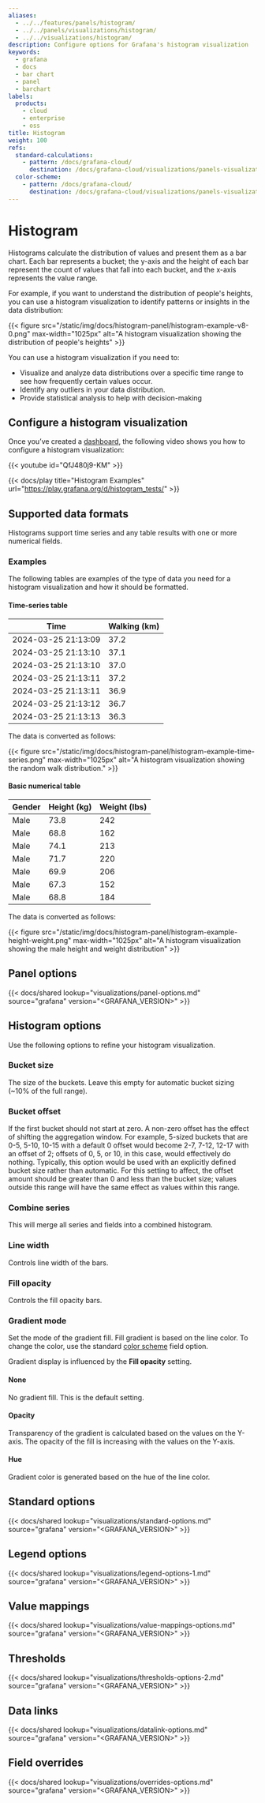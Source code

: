 ```yaml
---
aliases:
  - ../../features/panels/histogram/
  - ../../panels/visualizations/histogram/
  - ../../visualizations/histogram/
description: Configure options for Grafana's histogram visualization
keywords:
  - grafana
  - docs
  - bar chart
  - panel
  - barchart
labels:
  products:
    - cloud
    - enterprise
    - oss
title: Histogram
weight: 100
refs:
  standard-calculations:
    - pattern: /docs/grafana-cloud/
      destination: /docs/grafana-cloud/visualizations/panels-visualizations/query-transform-data/calculation-types/
  color-scheme:
    - pattern: /docs/grafana-cloud/
      destination: /docs/grafana-cloud/visualizations/panels-visualizations/configure-standard-options/#color-scheme
---
```


# Histogram

Histograms calculate the distribution of values and present them as a bar chart. Each bar represents a bucket; the y-axis and the height of each bar represent the count of values that fall into each bucket, and the x-axis represents the value range.

For example, if you want to understand the distribution of people's heights, you can use a histogram visualization to identify patterns or insights in the data distribution:

{{< figure src="/static/img/docs/histogram-panel/histogram-example-v8-0.png" max-width="1025px" alt="A histogram visualization showing the distribution of people's heights" >}}

You can use a histogram visualization if you need to:

- Visualize and analyze data distributions over a specific time range to see how frequently certain values occur.
- Identify any outliers in your data distribution.
- Provide statistical analysis to help with decision-making

## Configure a histogram visualization

Once you’ve created a [dashboard](https://grafana.com/docs/grafana/<GRAFANA_VERSION>/dashboards/build-dashboards/create-dashboard/), the following video shows you how to configure a histogram visualization:

{{< youtube id="QfJ480j9-KM" >}}

{{< docs/play title="Histogram Examples" url="https://play.grafana.org/d/histogram_tests/" >}}

## Supported data formats

Histograms support time series and any table results with one or more numerical fields.

### Examples

The following tables are examples of the type of data you need for a histogram visualization and how it should be formatted.

#### Time-series table

| Time                | Walking (km) |
| ------------------- | ------------ |
| 2024-03-25 21:13:09 | 37.2         |
| 2024-03-25 21:13:10 | 37.1         |
| 2024-03-25 21:13:10 | 37.0         |
| 2024-03-25 21:13:11 | 37.2         |
| 2024-03-25 21:13:11 | 36.9         |
| 2024-03-25 21:13:12 | 36.7         |
| 2024-03-25 21:13:13 | 36.3         |

The data is converted as follows:

{{< figure src="/static/img/docs/histogram-panel/histogram-example-time-series.png" max-width="1025px" alt="A histogram visualization showing the random walk distribution." >}}

#### Basic numerical table

| Gender | Height (kg) | Weight (lbs) |
| ------ | ----------- | ------------ |
| Male   | 73.8        | 242          |
| Male   | 68.8        | 162          |
| Male   | 74.1        | 213          |
| Male   | 71.7        | 220          |
| Male   | 69.9        | 206          |
| Male   | 67.3        | 152          |
| Male   | 68.8        | 184          |

The data is converted as follows:

{{< figure src="/static/img/docs/histogram-panel/histogram-example-height-weight.png" max-width="1025px" alt="A histogram visualization showing the male height and weight distribution" >}}

## Panel options

{{< docs/shared lookup="visualizations/panel-options.md" source="grafana" version="<GRAFANA_VERSION>" >}}

## Histogram options

Use the following options to refine your histogram visualization.

### Bucket size

The size of the buckets. Leave this empty for automatic bucket sizing (~10% of the full range).

### Bucket offset

If the first bucket should not start at zero. A non-zero offset has the effect of shifting the aggregation window. For example, 5-sized buckets that are 0-5, 5-10, 10-15 with a default 0 offset would become 2-7, 7-12, 12-17 with an offset of 2; offsets of 0, 5, or 10, in this case, would effectively do nothing. Typically, this option would be used with an explicitly defined bucket size rather than automatic. For this setting to affect, the offset amount should be greater than 0 and less than the bucket size; values outside this range will have the same effect as values within this range.

### Combine series

This will merge all series and fields into a combined histogram.

### Line width

Controls line width of the bars.

### Fill opacity

Controls the fill opacity bars.

### Gradient mode

Set the mode of the gradient fill. Fill gradient is based on the line color. To change the color, use the standard [color scheme](ref:color-scheme) field option.

Gradient display is influenced by the **Fill opacity** setting.

#### None

No gradient fill. This is the default setting.

#### Opacity

Transparency of the gradient is calculated based on the values on the Y-axis. The opacity of the fill is increasing with the values on the Y-axis.

#### Hue

Gradient color is generated based on the hue of the line color.

## Standard options

{{< docs/shared lookup="visualizations/standard-options.md" source="grafana" version="<GRAFANA_VERSION>" >}}

## Legend options

{{< docs/shared lookup="visualizations/legend-options-1.md" source="grafana" version="<GRAFANA_VERSION>" >}}

## Value mappings

{{< docs/shared lookup="visualizations/value-mappings-options.md" source="grafana" version="<GRAFANA_VERSION>" >}}

## Thresholds

{{< docs/shared lookup="visualizations/thresholds-options-2.md" source="grafana" version="<GRAFANA_VERSION>" >}}

## Data links

{{< docs/shared lookup="visualizations/datalink-options.md" source="grafana" version="<GRAFANA_VERSION>" >}}

## Field overrides

{{< docs/shared lookup="visualizations/overrides-options.md" source="grafana" version="<GRAFANA_VERSION>" >}}

